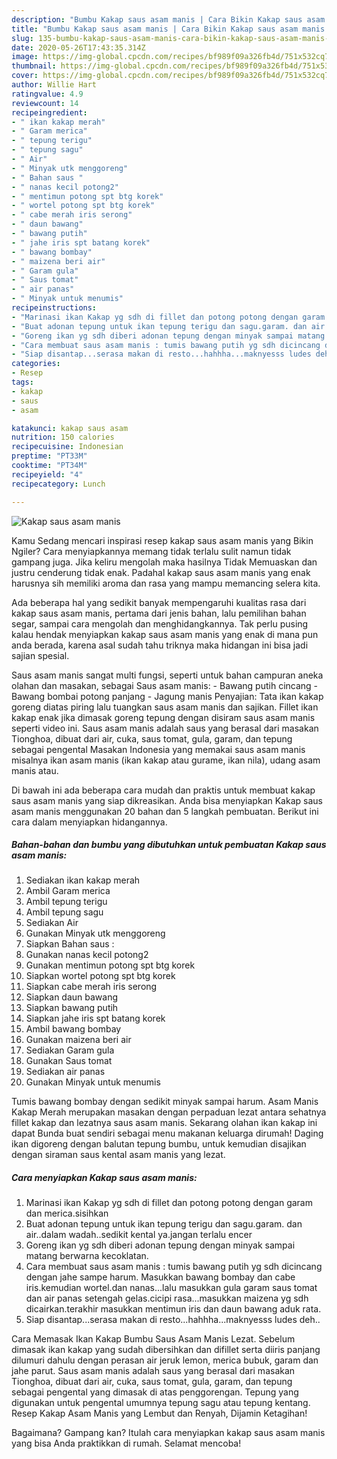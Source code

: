 ```yaml
---
description: "Bumbu Kakap saus asam manis | Cara Bikin Kakap saus asam manis Yang Mudah Dan Praktis"
title: "Bumbu Kakap saus asam manis | Cara Bikin Kakap saus asam manis Yang Mudah Dan Praktis"
slug: 135-bumbu-kakap-saus-asam-manis-cara-bikin-kakap-saus-asam-manis-yang-mudah-dan-praktis
date: 2020-05-26T17:43:35.314Z
image: https://img-global.cpcdn.com/recipes/bf989f09a326fb4d/751x532cq70/kakap-saus-asam-manis-foto-resep-utama.jpg
thumbnail: https://img-global.cpcdn.com/recipes/bf989f09a326fb4d/751x532cq70/kakap-saus-asam-manis-foto-resep-utama.jpg
cover: https://img-global.cpcdn.com/recipes/bf989f09a326fb4d/751x532cq70/kakap-saus-asam-manis-foto-resep-utama.jpg
author: Willie Hart
ratingvalue: 4.9
reviewcount: 14
recipeingredient:
- " ikan kakap merah"
- " Garam merica"
- " tepung terigu"
- " tepung sagu"
- " Air"
- " Minyak utk menggoreng"
- " Bahan saus "
- " nanas kecil potong2"
- " mentimun potong spt btg korek"
- " wortel potong spt btg korek"
- " cabe merah iris serong"
- " daun bawang"
- " bawang putih"
- " jahe iris spt batang korek"
- " bawang bombay"
- " maizena beri air"
- " Garam gula"
- " Saus tomat"
- " air panas"
- " Minyak untuk menumis"
recipeinstructions:
- "Marinasi ikan Kakap yg sdh di fillet dan potong potong dengan garam dan merica.sisihkan"
- "Buat adonan tepung untuk ikan tepung terigu dan sagu.garam. dan air..dalam wadah..sedikit kental ya.jangan terlalu encer"
- "Goreng ikan yg sdh diberi adonan tepung dengan minyak sampai matang berwarna kecoklatan."
- "Cara membuat saus asam manis : tumis bawang putih yg sdh dicincang dengan jahe sampe harum. Masukkan bawang bombay dan cabe iris.kemudian wortel.dan nanas...lalu masukkan gula garam saus tomat dan air panas setengah gelas.cicipi rasa...masukkan maizena yg sdh dicairkan.terakhir masukkan mentimun iris dan daun bawang aduk rata."
- "Siap disantap...serasa makan di resto...hahhha...maknyesss ludes deh.."
categories:
- Resep
tags:
- kakap
- saus
- asam

katakunci: kakap saus asam 
nutrition: 150 calories
recipecuisine: Indonesian
preptime: "PT33M"
cooktime: "PT34M"
recipeyield: "4"
recipecategory: Lunch

---
```



![Kakap saus asam manis](https://img-global.cpcdn.com/recipes/bf989f09a326fb4d/751x532cq70/kakap-saus-asam-manis-foto-resep-utama.jpg)

Kamu Sedang mencari inspirasi resep kakap saus asam manis yang Bikin Ngiler? Cara menyiapkannya memang tidak terlalu sulit namun tidak gampang juga. Jika keliru mengolah maka hasilnya Tidak Memuaskan dan justru cenderung tidak enak. Padahal kakap saus asam manis yang enak harusnya sih memiliki aroma dan rasa yang mampu memancing selera kita.

Ada beberapa hal yang sedikit banyak mempengaruhi kualitas rasa dari kakap saus asam manis, pertama dari jenis bahan, lalu pemilihan bahan segar, sampai cara mengolah dan menghidangkannya. Tak perlu pusing kalau hendak menyiapkan kakap saus asam manis yang enak di mana pun anda berada, karena asal sudah tahu triknya maka hidangan ini bisa jadi sajian spesial.

Saus asam manis sangat multi fungsi, seperti untuk bahan campuran aneka olahan dan masakan, sebagai Saus asam manis: - Bawang putih cincang - Bawang bombai potong panjang - Jagung manis Penyajian: Tata ikan kakap goreng diatas piring lalu tuangkan saus asam manis dan sajikan. Fillet ikan kakap enak jika dimasak goreng tepung dengan disiram saus asam manis seperti video ini. Saus asam manis adalah saus yang berasal dari masakan Tionghoa, dibuat dari air, cuka, saus tomat, gula, garam, dan tepung sebagai pengental Masakan Indonesia yang memakai saus asam manis misalnya ikan asam manis (ikan kakap atau gurame, ikan nila), udang asam manis atau.


Di bawah ini ada beberapa cara mudah dan praktis untuk membuat kakap saus asam manis yang siap dikreasikan. Anda bisa menyiapkan Kakap saus asam manis menggunakan 20 bahan dan 5 langkah pembuatan. Berikut ini cara dalam menyiapkan hidangannya.

<!--inarticleads1-->

##### Bahan-bahan dan bumbu yang dibutuhkan untuk pembuatan Kakap saus asam manis:

1. Sediakan  ikan kakap merah
1. Ambil  Garam merica
1. Ambil  tepung terigu
1. Ambil  tepung sagu
1. Sediakan  Air
1. Gunakan  Minyak utk menggoreng
1. Siapkan  Bahan saus :
1. Gunakan  nanas kecil potong2
1. Gunakan  mentimun potong spt btg korek
1. Siapkan  wortel potong spt btg korek
1. Siapkan  cabe merah iris serong
1. Siapkan  daun bawang
1. Siapkan  bawang putih
1. Siapkan  jahe iris spt batang korek
1. Ambil  bawang bombay
1. Gunakan  maizena beri air
1. Sediakan  Garam gula
1. Gunakan  Saus tomat
1. Sediakan  air panas
1. Gunakan  Minyak untuk menumis


Tumis bawang bombay dengan sedikit minyak sampai harum. Asam Manis Kakap Merah merupakan masakan dengan perpaduan lezat antara sehatnya fillet kakap dan lezatnya saus asam manis. Sekarang olahan ikan kakap ini dapat Bunda buat sendiri sebagai menu makanan keluarga dirumah! Daging ikan digoreng dengan balutan tepung bumbu, untuk kemudian disajikan dengan siraman saus kental asam manis yang lezat. 

<!--inarticleads2-->

##### Cara menyiapkan Kakap saus asam manis:

1. Marinasi ikan Kakap yg sdh di fillet dan potong potong dengan garam dan merica.sisihkan
1. Buat adonan tepung untuk ikan tepung terigu dan sagu.garam. dan air..dalam wadah..sedikit kental ya.jangan terlalu encer
1. Goreng ikan yg sdh diberi adonan tepung dengan minyak sampai matang berwarna kecoklatan.
1. Cara membuat saus asam manis : tumis bawang putih yg sdh dicincang dengan jahe sampe harum. Masukkan bawang bombay dan cabe iris.kemudian wortel.dan nanas...lalu masukkan gula garam saus tomat dan air panas setengah gelas.cicipi rasa...masukkan maizena yg sdh dicairkan.terakhir masukkan mentimun iris dan daun bawang aduk rata.
1. Siap disantap...serasa makan di resto...hahhha...maknyesss ludes deh..


Cara Memasak Ikan Kakap Bumbu Saus Asam Manis Lezat. Sebelum dimasak ikan kakap yang sudah dibersihkan dan difillet serta diiris panjang dilumuri dahulu dengan perasan air jeruk lemon, merica bubuk, garam dan jahe parut. Saus asam manis adalah saus yang berasal dari masakan Tionghoa, dibuat dari air, cuka, saus tomat, gula, garam, dan tepung sebagai pengental yang dimasak di atas penggorengan. Tepung yang digunakan untuk pengental umumnya tepung sagu atau tepung kentang. Resep Kakap Asam Manis yang Lembut dan Renyah, Dijamin Ketagihan! 

Bagaimana? Gampang kan? Itulah cara menyiapkan kakap saus asam manis yang bisa Anda praktikkan di rumah. Selamat mencoba!
